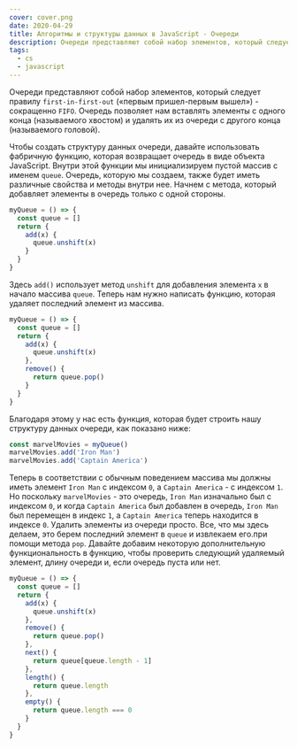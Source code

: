 ```yaml
---
cover: cover.png
date: 2020-04-29
title: Алгоритмы и структуры данных в JavaScript - Очереди
description: Очереди представляют собой набор элементов, который следует правилу first-in-first-out («первым пришел-первым вышел») - сокращенно FIFO.
tags:
  - cs
  - javascript
---
```


Очереди представляют собой набор элементов, который следует правилу `first-in-first-out` («первым пришел-первым вышел») - сокращенно `FIFO`. Очередь позволяет нам вставлять элементы с одного конца (называемого хвостом) и удалять их из очереди с другого конца (называемого головой).

Чтобы создать структуру данных очереди, давайте использовать фабричную функцию, которая возвращает очередь в виде объекта JavaScript. Внутри этой функции мы инициализируем пустой массив с именем `queue`.
Очередь, которую мы создаем, также будет иметь различные свойства и методы внутри нее. Начнем с метода, который добавляет элементы в очередь только с одной стороны.

```javascript
myQueue = () => {
  const queue = []
  return {
    add(x) {
      queue.unshift(x)
    }
  }
}
```
Здесь `add()` использует метод `unshift` для добавления элемента `x` в начало массива `queue`. Теперь нам нужно написать функцию, которая удаляет последний элемент из массива.

```javascript
myQueue = () => {
  const queue = []
  return {
    add(x) {
      queue.unshift(x)
    },
    remove() {
      return queue.pop()
    }
  }
}
```
Благодаря этому у нас есть функция, которая будет строить нашу структуру данных очереди, как показано ниже:

```javascript
const marvelMovies = myQueue()
marvelMovies.add('Iron Man')
marvelMovies.add('Captain America')
```
Теперь в соответствии с обычным поведением массива мы должны иметь элемент `Iron Man` с индексом `0`, а `Captain America` - с индексом `1`. Но поскольку `marvelMovies` - это очередь, `Iron Man` изначально был с индексом `0`, и когда `Captain America` был добавлен в очередь, `Iron Man` был перемещен в индекс `1`, а `Captain America` теперь находится в индексе `0`.
Удалить элементы из очереди просто. Все, что мы здесь делаем, это берем последний элемент в `queue` и извлекаем его.при помощи метода `pop`.
Давайте добавим некоторую дополнительную функциональность в функцию, чтобы проверить следующий удаляемый элемент, длину очереди и, если очередь пуста или нет.

```javascript
myQueue = () => {
  const queue = []
  return {
    add(x) {
      queue.unshift(x)
    },
    remove() {
      return queue.pop()
    },
    next() {
      return queue[queue.length - 1]
    },
    length() {
      return queue.length
    },
    empty() {
      return queue.length === 0
    }
  }
}
```
